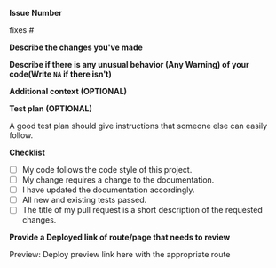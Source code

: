 **Issue Number**

fixes #

<!-- Please Mention the issue number as ISSUE #(Issue Number)
Example:
fixes #1
-->

**Describe the changes you've made**

<!-- A clear and concise description of what you have done to successfully close your assigned issue. Any new files? or anything you feel to let us know! -->

**Describe if there is any unusual behavior (Any Warning) of your code(Write `NA` if there isn't)**

<!-- A clear and concise description of it. -->

**Additional context (OPTIONAL)**

<!-- Add any other context or screenshots about the feature request here. -->

**Test plan (OPTIONAL)**

A good test plan should give instructions that someone else can easily follow.

<!-- How someone can test your code? -->

**Checklist**

<!--
Example how to mark a checkbox:-
- [x] My code follows the code style of this project.
-->

- [ ] My code follows the code style of this project.
- [ ] My change requires a change to the documentation.
- [ ] I have updated the documentation accordingly.
- [ ] All new and existing tests passed.
- [ ] The title of my pull request is a short description of the requested changes.

**Provide a Deployed link of route/page that needs to review**

Preview: Deploy preview link here with the appropriate route

<!-- Please add deployed link to here text >